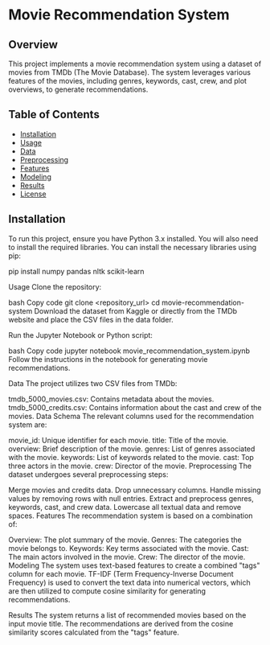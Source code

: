 # Movie Recommendation System

## Overview
This project implements a movie recommendation system using a dataset of movies from TMDb (The Movie Database). The system leverages various features of the movies, including genres, keywords, cast, crew, and plot overviews, to generate recommendations.

## Table of Contents
- [Installation](#installation)
- [Usage](#usage)
- [Data](#data)
- [Preprocessing](#preprocessing)
- [Features](#features)
- [Modeling](#modeling)
- [Results](#results)
- [License](#license)

## Installation
To run this project, ensure you have Python 3.x installed. You will also need to install the required libraries. You can install the necessary libraries using pip:


pip install numpy pandas nltk scikit-learn


Usage
Clone the repository:

bash
Copy code
git clone <repository_url>
cd movie-recommendation-system
Download the dataset from Kaggle or directly from the TMDb website and place the CSV files in the data folder.

Run the Jupyter Notebook or Python script:

bash
Copy code
jupyter notebook movie_recommendation_system.ipynb
Follow the instructions in the notebook for generating movie recommendations.

Data
The project utilizes two CSV files from TMDb:

tmdb_5000_movies.csv: Contains metadata about the movies.
tmdb_5000_credits.csv: Contains information about the cast and crew of the movies.
Data Schema
The relevant columns used for the recommendation system are:

movie_id: Unique identifier for each movie.
title: Title of the movie.
overview: Brief description of the movie.
genres: List of genres associated with the movie.
keywords: List of keywords related to the movie.
cast: Top three actors in the movie.
crew: Director of the movie.
Preprocessing
The dataset undergoes several preprocessing steps:

Merge movies and credits data.
Drop unnecessary columns.
Handle missing values by removing rows with null entries.
Extract and preprocess genres, keywords, cast, and crew data.
Lowercase all textual data and remove spaces.
Features
The recommendation system is based on a combination of:

Overview: The plot summary of the movie.
Genres: The categories the movie belongs to.
Keywords: Key terms associated with the movie.
Cast: The main actors involved in the movie.
Crew: The director of the movie.
Modeling
The system uses text-based features to create a combined "tags" column for each movie. TF-IDF (Term Frequency-Inverse Document Frequency) is used to convert the text data into numerical vectors, which are then utilized to compute cosine similarity for generating recommendations.

Results
The system returns a list of recommended movies based on the input movie title. The recommendations are derived from the cosine similarity scores calculated from the "tags" feature.

